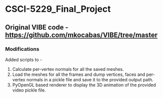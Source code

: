 # CSCI-5229_Final_Project

## Original VIBE code - https://github.com/mkocabas/VIBE/tree/master

### Modifications
Added scripts to -
1) Calculate per-vertex normals for all the saved meshes.
2) Load the meshes for all the frames and dump vertices, faces and per-vertex normals in a pickle file and save it to the provided output path.
3) PyOpenGL based renderer to display the 3D animation of the provided video pickle file.
